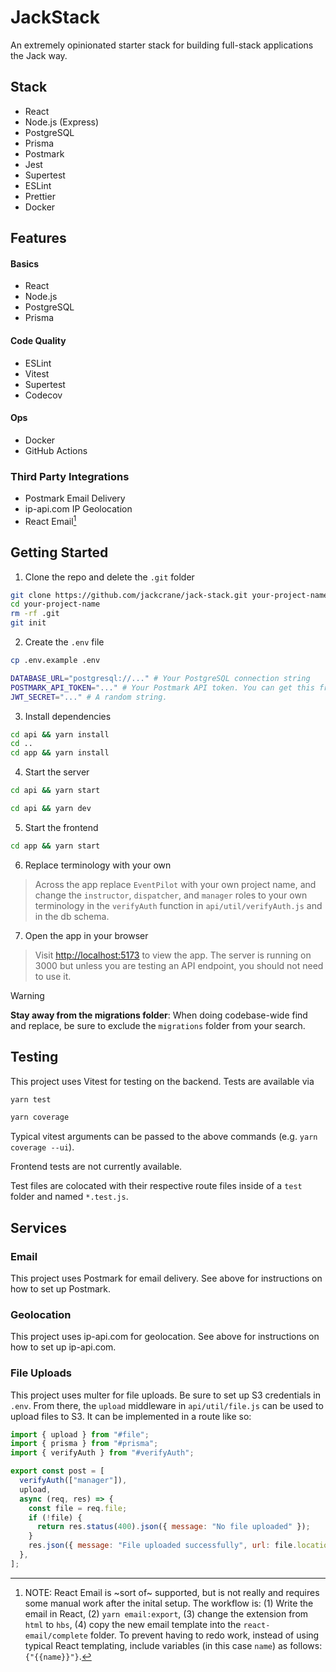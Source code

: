 # JackStack

An extremely opinionated starter stack for building full-stack applications the Jack way.

## Stack

- React
- Node.js (Express)
- PostgreSQL
- Prisma
- Postmark
- Jest
- Supertest
- ESLint
- Prettier
- Docker

## Features

#### Basics

- React
- Node.js
- PostgreSQL
- Prisma

#### Code Quality

- ESLint
- Vitest
- Supertest
- Codecov

#### Ops

- Docker
- GitHub Actions

### Third Party Integrations

- Postmark Email Delivery
- ip-api.com IP Geolocation
- React Email[^1]

## Getting Started

1. Clone the repo and delete the `.git` folder

```bash
git clone https://github.com/jackcrane/jack-stack.git your-project-name
cd your-project-name
rm -rf .git
git init
```

2. Create the `.env` file

```bash
cp .env.example .env
```

```bash
DATABASE_URL="postgresql://..." # Your PostgreSQL connection string
POSTMARK_API_TOKEN="..." # Your Postmark API token. You can get this from the Postmark dashboard. It looks like a uuid.
JWT_SECRET="..." # A random string.
```

3. Install dependencies

```bash
cd api && yarn install
cd ..
cd app && yarn install
```

4. Start the server

```bash
cd api && yarn start
```

```bash
cd api && yarn dev
```

5. Start the frontend

```bash
cd app && yarn start
```

6. Replace terminology with your own

> Across the app replace `EventPilot` with your own project name, and change the `instructor`, `dispatcher`, and `manager` roles to your own terminology in the `verifyAuth` function in `api/util/verifyAuth.js` and in the db schema.

7. Open the app in your browser

> Visit [http://localhost:5173](http://localhost:5173) to view the app. The server is running on 3000 but unless you are testing an API endpoint, you should not need to use it.

> [!WARNING]
> **Stay away from the migrations folder**: When doing codebase-wide find and replace, be sure to exclude the `migrations` folder from your search.


## Testing

This project uses Vitest for testing on the backend. Tests are available via

```bash
yarn test
```

```bash
yarn coverage
```

Typical vitest arguments can be passed to the above commands (e.g. `yarn coverage --ui`).

Frontend tests are not currently available.

Test files are colocated with their respective route files inside of a `test` folder and named `*.test.js`.

[^1]: NOTE: React Email is ~sort of~ supported, but is not really and requires some manual work after the inital setup. The workflow is: (1) Write the email in React, (2) `yarn email:export`, (3) change the extension from `html` to `hbs`, (4) copy the new email template into the `react-email/complete` folder. To prevent having to redo work, instead of using typical React templating, include variables (in this case `name`) as follows: `{"{{name}}"}`.

## Services

### Email

This project uses Postmark for email delivery. See above for instructions on how to set up Postmark.

### Geolocation

This project uses ip-api.com for geolocation. See above for instructions on how to set up ip-api.com.

### File Uploads

This project uses multer for file uploads. Be sure to set up S3 credentials in `.env`. From there, the `upload` middleware in `api/util/file.js` can be used to upload files to S3. It can be implemented in a route like so:

```js
import { upload } from "#file";
import { prisma } from "#prisma";
import { verifyAuth } from "#verifyAuth";

export const post = [
  verifyAuth(["manager"]),
  upload,
  async (req, res) => {
    const file = req.file;
    if (!file) {
      return res.status(400).json({ message: "No file uploaded" });
    }
    res.json({ message: "File uploaded successfully", url: file.location });
  },
];
```